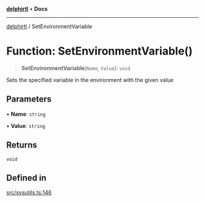 [**delphirtl**](../README.md) • **Docs**

***

[delphirtl](../globals.md) / SetEnvironmentVariable

# Function: SetEnvironmentVariable()

> **SetEnvironmentVariable**(`Name`, `Value`): `void`

Sets the specified variable in the environment with the given value

## Parameters

• **Name**: `string`

• **Value**: `string`

## Returns

`void`

## Defined in

[src/sysutils.ts:146](https://github.com/chuacw/delphirtl/blob/88492fbb2ae6ff649ca664adf641bd7af7998170/src/sysutils.ts#L146)
